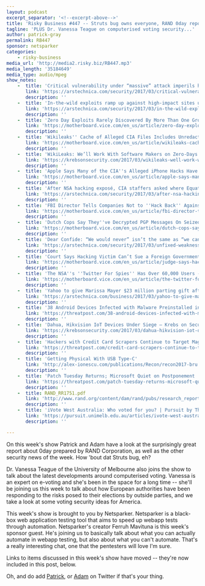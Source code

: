 ```yaml
---
layout: podcast
excerpt_separator: '<!--excerpt-above-->'
title: 'Risky Business #447 -- Struts bug owns everyone, RAND 0day report and more'
tagline: 'PLUS Dr. Vanessa Teague on computerised voting security...'
author: patrick-gray
permalink: RB447
sponsor: netsparker
categories:
    - risky-business
media_url: 'http://media2.risky.biz/RB447.mp3'
media_length: '35184649'
media_type: audio/mpeg
show_notes:
    -  title: 'Critical vulnerability under “massive” attack imperils high-impact sites [Updated] | Ars Technica'
       link: 'https://arstechnica.com/security/2017/03/critical-vulnerability-under-massive-attack-imperils-high-impact-sites/'
       description: '' 
    -  title: 'In-the-wild exploits ramp up against high-impact sites using Apache Struts | Ars Technica'
       link: 'https://arstechnica.com/security/2017/03/in-the-wild-exploits-ramp-up-against-high-impact-sites-using-apache-struts/'
       description: '' 
    -  title: 'Zero Day Exploits Rarely Discovered By More Than One Group, Study Finds - Motherboard'
       link: 'https://motherboard.vice.com/en_us/article/zero-day-exploits-rarely-discovered-by-more-than-one-group-study-finds'
       description: '' 
    -  title: 'Wikileaks'' Cache of Alleged CIA Files Includes Unredacted Names - Motherboard'
       link: 'https://motherboard.vice.com/en_us/article/wikileaks-cache-of-alleged-cia-files-includes-unredacted-names'
       description: '' 
    -  title: 'WikiLeaks: We’ll Work With Software Makers on Zero-Days — Krebs on Security'
       link: 'https://krebsonsecurity.com/2017/03/wikileaks-well-work-with-software-makers-on-zero-days/'
       description: '' 
    -  title: 'Apple Says Many of the CIA''s Alleged iPhone Hacks Have Already Been Patched - Motherboard'
       link: 'https://motherboard.vice.com/en_us/article/apple-says-many-of-the-cias-alleged-iphone-hacks-have-already-been-patched'
       description: '' 
    -  title: 'After NSA hacking exposé, CIA staffers asked where Equation Group went wrong | Ars Technica'
       link: 'https://arstechnica.com/security/2017/03/after-nsa-hacking-expose-cia-staffers-asked-where-equation-group-went-wrong/'
       description: '' 
    -  title: 'FBI Director Tells Companies Not to ''Hack Back'' Against Hackers - Motherboard'
       link: 'https://motherboard.vice.com/en_us/article/fbi-director-tells-companies-not-to-hack-back-against-hackers'
       description: '' 
    -  title: 'Dutch Cops Say They''ve Decrypted PGP Messages On Seized Server - Motherboard'
       link: 'https://motherboard.vice.com/en_us/article/dutch-cops-say-theyve-decrypted-pgp-messages-on-seized-server'
       description: '' 
    -  title: 'Dear Confide: “We would never” isn’t the same as “we can’t” | Ars Technica'
       link: 'https://arstechnica.com/security/2017/03/unfixed-weaknesses-in-confide-stoke-doubts-about-end-to-end-crypto-claims/'
       description: '' 
    -  title: 'Court Says Hacking Victim Can’t Sue a Foreign Government For Hacking Him on US Soil - Motherboard'
       link: 'https://motherboard.vice.com/en_us/article/judge-says-hacking-victim-cant-sue-a-foreign-government-for-hacking-him-on-us-soil'
       description: '' 
    -  title: 'The NSA''s ''Twitter For Spies'' Has Over 60,000 Users - Motherboard'
       link: 'https://motherboard.vice.com/en_us/article/the-twitter-for-spies-has-over-60000-users'
       description: '' 
    -  title: 'Yahoo to give Marissa Mayer $23 million parting gift after sale to Verizon | Ars Technica'
       link: 'https://arstechnica.com/business/2017/03/yahoo-to-give-marissa-mayer-23-million-parting-gift-after-sale-to-verizon/'
       description: '' 
    -  title: '38 Android Devices Infected with Malware Preinstalled in Supply Chain | Threatpost | The first stop for security news'
       link: 'https://threatpost.com/38-android-devices-infected-with-malware-preinstalled-in-supply-chain/124275/'
       description: '' 
    -  title: 'Dahua, Hikvision IoT Devices Under Siege — Krebs on Security'
       link: 'https://krebsonsecurity.com/2017/03/dahua-hikvision-iot-devices-under-siege/'
       description: '' 
    -  title: 'Hackers with Credit Card Scrapers Continue to Target Magento | Threatpost | The first stop for security news'
       link: 'https://threatpost.com/credit-card-scrapers-continue-to-target-magento/124267/'
       description: '' 
    -  title: 'Getting Physical With USB Type-C'
       link: 'http://alex-ionescu.com/publications/Recon/recon2017-bru.pdf'
       description: '' 
    -  title: 'Patch Tuesday Returns; Microsoft Quiet on Postponement | Threatpost | The first stop for security news'
       link: 'https://threatpost.com/patch-tuesday-returns-microsoft-quiet-on-postponement/124309/'
       description: '' 
    -  title: RAND_RR1751.pdf
       link: 'http://www.rand.org/content/dam/rand/pubs/research_reports/RR1700/RR1751/RAND_RR1751.pdf'
       description: '' 
    -  title: 'iVote West Australia: Who voted for you? | Pursuit by The University of Melbourne'
       link: 'https://pursuit.unimelb.edu.au/articles/ivote-west-australia-who-voted-for-you'
       description: '' 

---
```

On this week's show Patrick and Adam have a look at the surprisingly great report about 0day prepared by RAND Corporation, as well as the other security news of the week. How 'bout dat Struts bug, eh?

Dr. Vanessa Teague of the University of Melbourne also joins the show to talk about the latest developments around computerised voting. Vanessa is an expert on e-voting and she's been in the space for a long time -- she'll be joining us this week to talk about how European authorities have been responding to the risks posed to their elections by outside parties, and we take a look at some voting security ideas for America.

This week's show is brought to you by Netsparker. Netsparker is a black-box web application testing tool that aims to speed up webapp tests through automation. Netsparker's creator Ferruh Mavituna is this week's sponsor guest. He's joining us to basically talk about what you can actually automate in webapp testing, but also about what you can't automate. That's a really interesting chat, one that the pentesters will love I'm sure.

Links to items discussed in this week's show have moved -- they're now included in this post, below.

Oh, and do add <a href='https://twitter.com/riskybusiness'>Patrick</a>, or <a href='https://twitter.com/metlstorm'>Adam</a> on Twitter if that's your thing.

